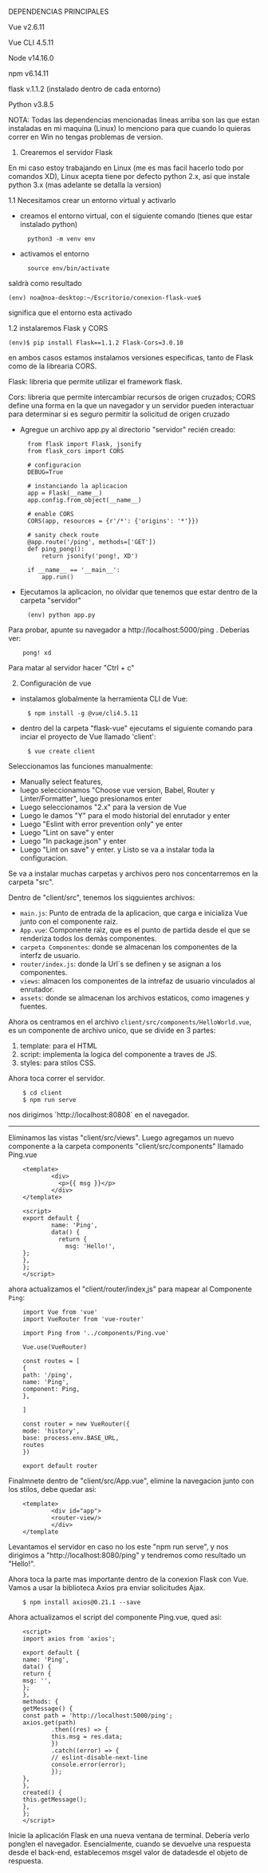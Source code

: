 DEPENDENCIAS PRINCIPALES

Vue v2.6.11

Vue CLI 4.5.11

Node v14.16.0

npm v6.14.11

flask v.1.1.2 (instalado dentro de cada entorno)

Python v3.8.5

NOTA: Todas las dependencias mencionadas lìneas arriba son las que estan instaladas en mi maquina (Linux) lo menciono para que cuando lo quieras correr en Win no tengas problemas de version.

1. Crearemos el servidor Flask

En mi caso estoy trabajando en Linux (me es mas facil hacerlo todo por comandos XD), Linux acepta tiene por defecto python 2.x, asi que instale python 3.x (mas adelante se detalla la version)

1.1 Necesitamos crear un entorno virtual y activarlo

- creamos el entorno virtual, con el siguiente comando (tienes que estar instalado python)


        python3 -m venv env

- activamos el entorno

        source env/bin/activate

saldrà como resultado

    (env) noa@noa-desktop:~/Escritorio/conexion-flask-vue$ 

significa que el entorno esta activado

1.2 instalaremos Flask y CORS

    (env)$ pip install Flask==1.1.2 Flask-Cors=3.0.10

en ambos casos estamos instalamos versiones especificas, tanto de Flask como de la librearia CORS.

Flask: libreria que permite utilizar el framework flask.

Cors: libreria que permite intercambiar recursos de origen cruzados; CORS define una forma en la que un navegador y un servidor pueden interactuar para determinar si es seguro permitir la solicitud de origen cruzado

- Agregue un archivo app.py al directorio "servidor" recién creado:

        from flask import Flask, jsonify
        from flask_cors import CORS

        # configuracion 
        DEBUG=True

        # instanciando la aplicacion
        app = Flask(__name__)
        app.config.from_object(__name__)

        # enable CORS
        CORS(app, resources = {r'/*': {'origins': '*'}})

        # sanity check route
        @app.route('/ping', methods=['GET'])
        def ping_pong():
            return jsonify('pong!, XD')

        if __name__ == '__main__':
            app.run()


- Ejecutamos la aplicacion, no olvidar que tenemos que estar dentro de la carpeta "servidor"

        (env) python app.py

Para probar, apunte su navegador a http://localhost:5000/ping . Deberías ver:

        pong! xd

Para matar al servidor hacer "Ctrl + c"

2. Configuraciòn de vue

- instalamos globalmente la herramienta CLI de Vue:

        $ npm install -g @vue/cli4.5.11

- dentro del la carpeta "flask-vue" ejecutams el siguiente comando para inciar el proyecto de Vue llamado 'client':

        $ vue create client

Seleccionamos las funciones manualmente: 

- Manually select features,
- luego seleccionamos "Choose vue version, Babel, Router y Linter/Formatter", luego presionamos enter
- Luego seleccionamos "2.x" para la version de Vue
- Luego le damos "Y" para el modo historial del enrutador y enter
- Luego "Eslint with error prevention only" ye enter
- Luego "Lint on save" y enter
- Luego "In package.json" y enter
- Luego "Lint on save" y enter.
y Listo se va a instalar toda la configuracion.


Se va a instalar muchas carpetas y archivos pero nos concentarremos en la carpeta "src".

Dentro de "client/src", tenemos los siqguientes archivos:

- `main.js`: Punto de entrada de la aplicacion, que carga e inicializa Vue junto con el componente raiz.
- `App.vue`: Componente raìz, que es el punto de partida desde el que se renderiza todos los demàs componentes.
- `carpeta Componentes`: donde se almacenan los componentes de la interfz de usuario.
- `router/index.js`: donde la Url´s se definen y se asignan a los componentes.
- `views`: almacen los componentes de la intrefaz de usuario vinculados al enrutador.
- `assets`: donde se almacenan los archivos estaticos, como imagenes y fuentes.

Ahora os centramos en el archivo `client/src/components/HelloWorld.vue`, es un componente de archivo unico, que se divide en 3 partes:

1) template: para el HTML
2) script: implementa la logica del componente a traves de JS.
3) styles: para stilos CSS.

Ahora toca correr el servidor.

        $ cd client
        $ npm run serve

nos dirigimos ´http://localhost:80808´ en el navegador.

----

Eliminamos las vistas "client/src/views". Luego agregamos un nuevo componente a la carpeta components "client/src/components" llamado Ping.vue

        <template>
                <div>
                  <p>{{ msg }}</p>
                </div>
        </template>

        <script>
        export default {
                name: 'Ping',
                data() {
                  return {
                    msg: 'Hello!',
        };
        },
        };
        </script>

ahora actualizamos el "client/router/index,js" para mapear al Componente `Ping`:

        import Vue from 'vue'
        import VueRouter from 'vue-router'

        import Ping from '../components/Ping.vue'

        Vue.use(VueRouter)

        const routes = [
        {
        path: '/ping',
        name: 'Ping',
        component: Ping,
        },
        
        ]

        const router = new VueRouter({
        mode: 'history',
        base: process.env.BASE_URL,
        routes
        })

        export default router

Finalmnete dentro de "client/src/App.vue", elimine la navegacion junto con los stilos, debe quedar asi:

        <template>
                <div id="app">
                <router-view/>
                </div>
        </template

Levantamos el servidor en caso no los este "npm run serve", y nos dirigimos a "http://localhost:8080/ping" y tendremos como resultado un "Hello!".

Ahora toca la parte mas importante dentro de la conexion Flask con Vue. 
Vamos a usar la biblioteca Axios pra enviar solicitudes Ajax.

        $ npm install axios@0.21.1 --save

Ahora actualizamos el script del componente Ping.vue, qued asì:

        <script>
        import axios from 'axios';

        export default {
        name: 'Ping',
        data() {
        return {
        msg: '',
        };
        },
        methods: {
        getMessage() {
        const path = 'http://localhost:5000/ping';
        axios.get(path)
                .then((res) => {
                this.msg = res.data;
                })
                .catch((error) => {
                // eslint-disable-next-line
                console.error(error);
                });
        },
        },
        created() {
        this.getMessage();
        },
        };
        </script>


Inicie la aplicación Flask en una nueva ventana de terminal. Debería verlo pong!en el navegador. Esencialmente, cuando se devuelve una respuesta desde el back-end, establecemos msgel valor de datadesde el objeto de respuesta.

